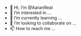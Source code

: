 - 👋 Hi, I’m @AaranReal
- 👀 I’m interested in ...
- 🌱 I’m currently learning ...
- 💞️ I’m looking to collaborate on ...
- 📫 How to reach me ...

<!---
AaranReal/AaranReal is a ✨ special ✨ repository because its `README.md` (this file) appears on your GitHub profile.
You can click the Preview link to take a look at your changes.
--->
